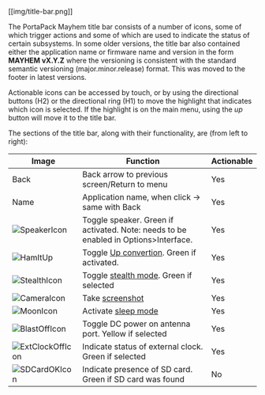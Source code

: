 [[img/title-bar.png]]

The PortaPack Mayhem title bar consists of a number of icons, some of which trigger actions and some of which are used to indicate the status of certain subsystems. In some older versions, the title bar also contained either the application name or firmware name and version in the form **MAYHEM vX.Y.Z** where the versioning is consistent with the standard semantic versioning (major.minor.release) format. This was moved to the footer in latest versions.

Actionable icons can be accessed by touch, or by using the directional buttons (H2) or the directional ring (H1) to move the highlight that indicates which icon is selected. If the highlight is on the main menu, using the *up* button will move it to the title bar.

The sections of the title bar, along with their functionality, are (from left to right):

|Image|Function|Actionable|
|-----|--------|----------|
|Back |Back arrow to previous screen/Return to menu| Yes |
|Name|Application name, when click -> same with Back| Yes |
|![SpeakerIcon](https://github.com/eried/portapack-mayhem/blob/master/firmware/graphics/icon_speaker_mute.png)|Toggle speaker. Green if activated. Note: needs to be enabled in Options>Interface.| Yes |
|![HamItUp](https://github.com/eried/portapack-mayhem/blob/master/firmware/graphics/icon_hamitup.png)|Toggle [Up convertion](https://github.com/eried/portapack-mayhem/wiki/Settings#converter). Green if activated. | Yes |
|![StealthIcon](https://github.com/eried/portapack-mayhem/blob/master/firmware/graphics/icon_stealth.png)|Toggle [stealth mode](stealth-mode). Green if selected | Yes |
|![CameraIcon](https://github.com/eried/portapack-mayhem/blob/master/firmware/graphics/icon_camera.png)|Take [screenshot](screenshots)  | Yes |
|![MoonIcon](https://github.com/eried/portapack-mayhem/blob/master/firmware/graphics/icon_sleep.png)|Activate [sleep mode](sleep-mode) | Yes |
|![BlastOffIcon](https://github.com/eried/portapack-mayhem/blob/master/firmware/graphics/icon_biast_off.png)|Toggle DC power on antenna port. Yellow if selected | Yes |
|![ExtClockOffIcon](https://github.com/eried/portapack-mayhem/blob/master/firmware/graphics/icon_clk_ext.png)|Indicate status of external clock. Green if selected | Yes |
|![SDCardOKIcon](https://github.com/eried/portapack-mayhem/blob/master/firmware/graphics/sd_card_ok.png)|Indicate presence of SD card. Green if SD card was found | No |
